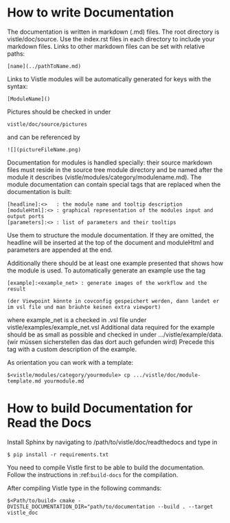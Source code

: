 How to write Documentation
==========================
The documentation is written in markdown (.md) files. The root directory is 
vistle/doc/source. Use the index.rst files in each directory to include your markdown files.
Links to other markdown files can be set with relative paths: 
```
[name](../pathToName.md)
```
Links to Vistle modules will be automatically generated for keys with the syntax:
```
[ModuleName]()
```
Pictures should be checked in under 
    
    vistle/doc/source/pictures

and can be referenced by
```
![](pictureFileName.png)   
```

Documentation for modules is handled specially: their source markdown files must reside in the source tree module directory and be named after the module it describes (vistle/modules/category/modulename.md). The module documentation can contain special tags that are replaced when the documentation is built:

    [headline]:<>   : the module name and tooltip description
    [moduleHtml]:<> : graphical representation of the modules input and output ports
    [parameters]:<> : list of parameters and their tooltips

Use them to structure the module documentation. If they are omitted, the headline will be inserted at the top of the document and moduleHtml and parameters are appended at the end.

Additionally there should be at least one example presented that shows how the module is used. To automatically generate an example use the tag     
    
    [example]:<example_net> : generate images of the workflow and the result

    (der Viewpoint könnte in covconfig gespeichert werden, dann landet er im vsl file und man bräuhte keinen extra viewport)

where example_net is a checked in .vsl file under vistle/examples/example_net.vsl
Additional data required for the example should be as small as possible and checked in under .../vistle/example/data. 
(wir müssen sicherstellen das das dort auch gefunden wird)
Precede this tag with a custom description of the example.

As orientation you can work with a template:

    $<vistle/modules/category/yourmodule> cp .../vistle/doc/module-template.md yourmodule.md




How to build Documentation for Read the Docs
============================================

Install Sphinx by navigating to /path/to/vistle/doc/readthedocs and type in


    $ pip install -r requirements.txt

You need to compile Vistle first to be able to build the documentation. Follow the instructions in :ref:`build-docs` for the compilation.

After compiling Vistle type in the following commands:

    
    $<Path/to/build> cmake -DVISTLE_DOCUMENTATION_DIR="path/to/documentation --build . --target vistle_doc

